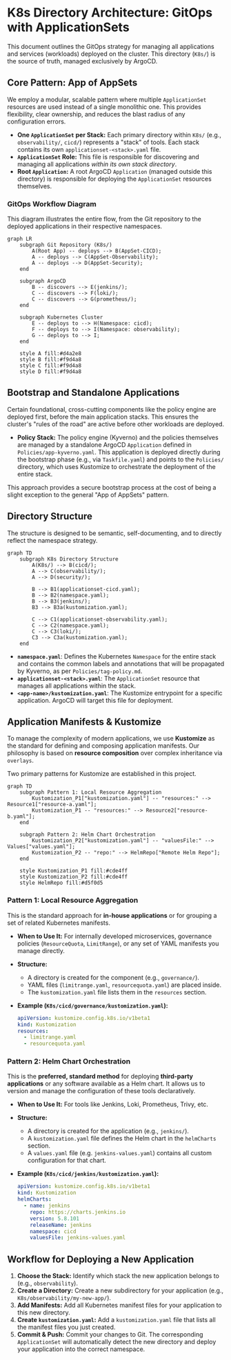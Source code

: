 # K8s Directory Architecture: GitOps with ApplicationSets

This document outlines the GitOps strategy for managing all applications and services
(workloads) deployed on the cluster. This directory (`K8s/`) is the source of truth,
managed exclusively by ArgoCD.

## Core Pattern: App of AppSets

We employ a modular, scalable pattern where multiple `ApplicationSet` resources are used
instead of a single monolithic one. This provides flexibility, clear ownership, and
reduces the blast radius of any configuration errors.

- **One `ApplicationSet` per Stack:** Each primary directory within `K8s/` (e.g.,
  `observability/`, `cicd/`) represents a "stack" of tools. Each stack contains its own
  `applicationset-<stack>.yaml` file.
- **`ApplicationSet` Role:** This file is responsible for discovering and managing all
  applications _within its own stack directory_.
- **Root `Application`:** A root ArgoCD `Application` (managed outside this directory)
  is responsible for deploying the `ApplicationSet` resources themselves.

### GitOps Workflow Diagram

This diagram illustrates the entire flow, from the Git repository to the deployed
applications in their respective namespaces.

```mermaid
graph LR
    subgraph Git Repository (K8s/)
        A(Root App) -- deploys --> B(AppSet-CICD);
        A -- deploys --> C(AppSet-Observability);
        A -- deploys --> D(AppSet-Security);
    end

    subgraph ArgoCD
        B -- discovers --> E(jenkins/);
        C -- discovers --> F(loki/);
        C -- discovers --> G(prometheus/);
    end

    subgraph Kubernetes Cluster
        E -- deploys to --> H(Namespace: cicd);
        F -- deploys to --> I(Namespace: observability);
        G -- deploys to --> I;
    end

    style A fill:#d4a2e8
    style B fill:#f9d4a8
    style C fill:#f9d4a8
    style D fill:#f9d4a8
```

## Bootstrap and Standalone Applications

Certain foundational, cross-cutting components like the policy engine are deployed
first, before the main application stacks. This ensures the cluster's "rules of the
road" are active before other workloads are deployed.

- **Policy Stack:** The policy engine (Kyverno) and the policies themselves are managed
  by a standalone ArgoCD `Application` defined in `Policies/app-kyverno.yaml`. This
  application is deployed directly during the bootstrap phase (e.g., via
  `Taskfile.yaml`) and points to the `Policies/` directory, which uses Kustomize to
  orchestrate the deployment of the entire stack.

This approach provides a secure bootstrap process at the cost of being a slight
exception to the general "App of AppSets" pattern.

## Directory Structure

The structure is designed to be semantic, self-documenting, and to directly reflect the
namespace strategy.

```mermaid
graph TD
    subgraph K8s Directory Structure
        A(K8s/) --> B(cicd/);
        A --> C(observability/);
        A --> D(security/);

        B --> B1(applicationset-cicd.yaml);
        B --> B2(namespace.yaml);
        B --> B3(jenkins/);
        B3 --> B3a(kustomization.yaml);

        C --> C1(applicationset-observability.yaml);
        C --> C2(namespace.yaml);
        C --> C3(loki/);
        C3 --> C3a(kustomization.yaml);
    end
```

- **`namespace.yaml`**: Defines the Kubernetes `Namespace` for the entire stack and
  contains the common labels and annotations that will be propagated by Kyverno, as per
  `Policies/tag-policy.md`.
- **`applicationset-<stack>.yaml`**: The `ApplicationSet` resource that manages all
  applications within the stack.
- **`<app-name>/kustomization.yaml`**: The Kustomize entrypoint for a specific
  application. ArgoCD will target this file for deployment.

## Application Manifests & Kustomize

To manage the complexity of modern applications, we use **Kustomize** as the standard
for defining and composing application manifests. Our philosophy is based on
**resource composition** over complex inheritance via `overlays`.

Two primary patterns for Kustomize are established in this project.

```mermaid
graph TD
    subgraph Pattern 1: Local Resource Aggregation
        Kustomization_P1["kustomization.yaml"] -- "resources:" --> Resource1["resource-a.yaml"];
        Kustomization_P1 -- "resources:" --> Resource2["resource-b.yaml"];
    end

    subgraph Pattern 2: Helm Chart Orchestration
        Kustomization_P2["kustomization.yaml"] -- "valuesFile:" --> Values["values.yaml"];
        Kustomization_P2 -- "repo:" --> HelmRepo["Remote Helm Repo"];
    end

    style Kustomization_P1 fill:#cde4ff
    style Kustomization_P2 fill:#cde4ff
    style HelmRepo fill:#d5f0d5
```

### Pattern 1: Local Resource Aggregation

This is the standard approach for **in-house applications** or for grouping a set of
related Kubernetes manifests.

- **When to Use It:** For internally developed microservices, governance policies
    (`ResourceQuota`, `LimitRange`), or any set of YAML manifests you manage directly.
- **Structure:**
  - A directory is created for the component (e.g., `governance/`).
  - YAML files (`limitrange.yaml`, `resourcequota.yaml`) are placed inside.
  - The `kustomization.yaml` file lists them in the `resources` section.

- **Example (`K8s/cicd/governance/kustomization.yaml`):**

    ```yaml
    apiVersion: kustomize.config.k8s.io/v1beta1
    kind: Kustomization
    resources:
      - limitrange.yaml
      - resourcequota.yaml
    ```

### Pattern 2: Helm Chart Orchestration

This is the **preferred, standard method** for deploying **third-party applications**
or any software available as a Helm chart. It allows us to version and manage the
configuration of these tools declaratively.

- **When to Use It:** For tools like Jenkins, Loki, Prometheus, Trivy, etc.
- **Structure:**
  - A directory is created for the application (e.g., `jenkins/`).
  - A `kustomization.yaml` file defines the Helm chart in the `helmCharts` section.
  - A `values.yaml` file (e.g. `jenkins-values.yaml`) contains all custom
        configuration for that chart.

- **Example (`K8s/cicd/jenkins/kustomization.yaml`):**

    ```yaml
    apiVersion: kustomize.config.k8s.io/v1beta1
    kind: Kustomization
    helmCharts:
      - name: jenkins
        repo: https://charts.jenkins.io
        version: 5.8.101
        releaseName: jenkins
        namespace: cicd
        valuesFile: jenkins-values.yaml
    ```

## Workflow for Deploying a New Application

1. **Choose the Stack:** Identify which stack the new application belongs to (e.g.,
    `observability`).
2. **Create a Directory:** Create a new subdirectory for your application (e.g.,
    `K8s/observability/my-new-app/`).
3. **Add Manifests:** Add all Kubernetes manifest files for your application to this
    new directory.
4. **Create `kustomization.yaml`:** Add a `kustomization.yaml` file that lists all the
    manifest files you just created.
5. **Commit & Push:** Commit your changes to Git. The corresponding `ApplicationSet`
    will automatically detect the new directory and deploy your application into the
    correct namespace.
